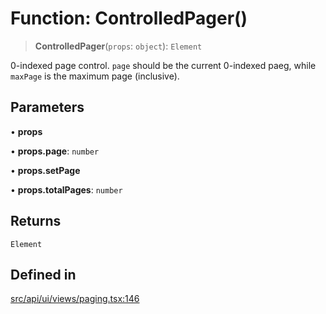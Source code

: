 # Function: ControlledPager()

> **ControlledPager**(`props`: `object`): `Element`

0-indexed page control. `page` should be the current 0-indexed paeg, while `maxPage` is the maximum page (inclusive).

## Parameters

• **props**

• **props.page**: `number`

• **props.setPage**

• **props.totalPages**: `number`

## Returns

`Element`

## Defined in

[src/api/ui/views/paging.tsx:146](https://github.com/blacksmithgu/datacore/blob/7b0c019def7e079c43dc5dbea32d9f610e95285b/src/api/ui/views/paging.tsx#L146)
